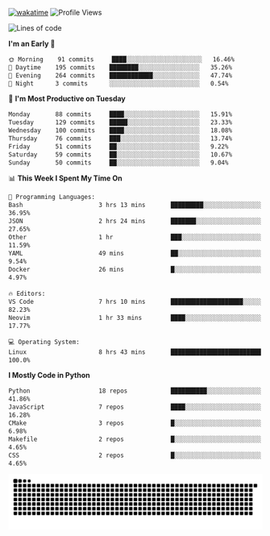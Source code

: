 [![wakatime](https://wakatime.com/badge/user/b920b284-3cde-4cd4-b72e-f7f22d050b16.svg)](https://wakatime.com/@b920b284-3cde-4cd4-b72e-f7f22d050b16)
![Profile Views](http://img.shields.io/badge/Profile%20Views-4586-blue)
<!--START_SECTION:waka-->
![Lines of code](https://img.shields.io/badge/From%20Hello%20World%20I%27ve%20Written--652%20Thousand%20lines%20of%20code-blue)

**I'm an Early 🐤** 

```text
🌞 Morning    91 commits     ████░░░░░░░░░░░░░░░░░░░░░   16.46% 
🌆 Daytime    195 commits    ████████░░░░░░░░░░░░░░░░░   35.26% 
🌃 Evening    264 commits    ████████████░░░░░░░░░░░░░   47.74% 
🌙 Night      3 commits      ░░░░░░░░░░░░░░░░░░░░░░░░░   0.54%

```
📅 **I'm Most Productive on Tuesday** 

```text
Monday       88 commits     ████░░░░░░░░░░░░░░░░░░░░░   15.91% 
Tuesday      129 commits    █████░░░░░░░░░░░░░░░░░░░░   23.33% 
Wednesday    100 commits    ████░░░░░░░░░░░░░░░░░░░░░   18.08% 
Thursday     76 commits     ███░░░░░░░░░░░░░░░░░░░░░░   13.74% 
Friday       51 commits     ██░░░░░░░░░░░░░░░░░░░░░░░   9.22% 
Saturday     59 commits     ██░░░░░░░░░░░░░░░░░░░░░░░   10.67% 
Sunday       50 commits     ██░░░░░░░░░░░░░░░░░░░░░░░   9.04%

```


📊 **This Week I Spent My Time On** 

```text
💬 Programming Languages: 
Bash                     3 hrs 13 mins       █████████░░░░░░░░░░░░░░░░   36.95% 
JSON                     2 hrs 24 mins       ███████░░░░░░░░░░░░░░░░░░   27.65% 
Other                    1 hr                ███░░░░░░░░░░░░░░░░░░░░░░   11.59% 
YAML                     49 mins             ██░░░░░░░░░░░░░░░░░░░░░░░   9.54% 
Docker                   26 mins             █░░░░░░░░░░░░░░░░░░░░░░░░   4.97%

🔥 Editors: 
VS Code                  7 hrs 10 mins       ████████████████████░░░░░   82.23% 
Neovim                   1 hr 33 mins        ████░░░░░░░░░░░░░░░░░░░░░   17.77%

💻 Operating System: 
Linux                    8 hrs 43 mins       █████████████████████████   100.0%

```

**I Mostly Code in Python** 

```text
Python                   18 repos            ██████████░░░░░░░░░░░░░░░   41.86% 
JavaScript               7 repos             ████░░░░░░░░░░░░░░░░░░░░░   16.28% 
CMake                    3 repos             █░░░░░░░░░░░░░░░░░░░░░░░░   6.98% 
Makefile                 2 repos             █░░░░░░░░░░░░░░░░░░░░░░░░   4.65% 
CSS                      2 repos             █░░░░░░░░░░░░░░░░░░░░░░░░   4.65%

```



<!--END_SECTION:waka-->
![Snake animation](https://raw.githubusercontent.com/timmypidashev/timmypidashev/main/commits.svg)

